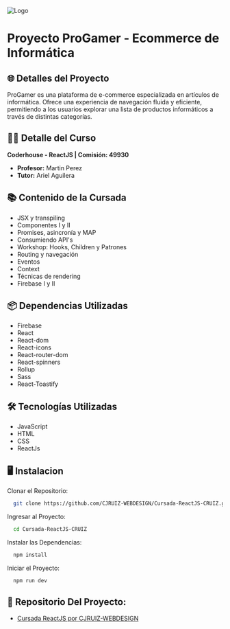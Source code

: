 ![Logo](https://raw.githubusercontent.com/CJRUIZ-WEBDESIGN/Cursada-ReactJS-CRUIZ/main/public/img/Logo.webp)

# Proyecto ProGamer - Ecommerce de Informática

## 🌐 Detalles del Proyecto

ProGamer es una plataforma de e-commerce especializada en artículos de informática. Ofrece una experiencia de navegación fluida y eficiente, permitiendo a los usuarios explorar una lista de productos informáticos a través de distintas categorías.

## 👨‍🏫 Detalle del Curso

**Coderhouse - ReactJS | Comisión: 49930**
- **Profesor:** Martin Perez
- **Tutor:** Ariel Aguilera

## 📚 Contenido de la Cursada

- JSX y transpiling
- Componentes I y II
- Promises, asincronía y MAP
- Consumiendo API's
- Workshop: Hooks, Children y Patrones
- Routing y navegación
- Eventos
- Context
- Técnicas de rendering
- Firebase I y II

## 📦 Dependencias Utilizadas

- Firebase
- React
- React-dom
- React-icons
- React-router-dom
- React-spinners
- Rollup
- Sass
- React-Toastify

## 🛠 Tecnologías Utilizadas

- JavaScript
- HTML
- CSS
- ReactJs

## 🖥 Instalacion

Clonar el Repositorio: 

```bash
  git clone https://github.com/CJRUIZ-WEBDESIGN/Cursada-ReactJS-CRUIZ.git
```

Ingresar al Proyecto:

```bash
  cd Cursada-ReactJS-CRUIZ
```

Instalar las Dependencias:

```bash
  npm install
```

Iniciar el Proyecto:

```bash
  npm run dev
```

## 🔗 Repositorio Del Proyecto: 
- [Cursada ReactJS por CJRUIZ-WEBDESIGN](https://github.com/CJRUIZ-WEBDESIGN/Cursada-ReactJS-CRUIZ)
